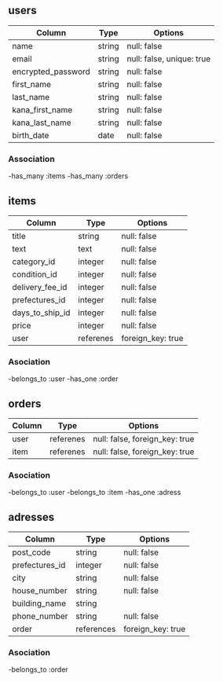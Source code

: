 ## users
|Column              |Type     |Options                   |
|--------------------|---------|--------------------------|
| name               | string  | null: false              |
| email              | string  | null: false, unique: true|
| encrypted_password  | string  | null: false              |
| first_name         | string  | null: false              |
| last_name          | string  | null: false              |
| kana_first_name    | string  | null: false              |
| kana_last_name     | string  | null: false              |
| birth_date         | date    | null: false              |

### Association
-has_many :items
-has_many :orders

## items
|Column            |Type       |Options                         |
|------------------|-----------|--------------------------------|
| title            | string    | null: false                    |
| text             | text      | null: false                    |
| category_id      | integer   | null: false                    |
| condition_id     | integer   | null: false                    |
| delivery_fee_id  | integer   | null: false                    |
| prefectures_id   | integer   | null: false                    |
| days_to_ship_id  | integer   | null: false                    |
| price            | integer   | null: false                    |
| user             | referenes | foreign_key: true              |

### Asociation
-belongs_to :user
-has_one :order

## orders
|Column  |Type       |Options                          |
|--------|-----------|---------------------------------|
| user   | referenes | null: false, foreign_key: true  |
| item   | referenes | null: false, foreign_key: true  |

### Asociation
-belongs_to :user
-belongs_to :item
-has_one :adress

## adresses
|Column          |Type        |Options            |
|----------------|------------|-------------------|
| post_code      | string     | null: false       |
| prefectures_id | integer    | null: false       |
| city           | string     | null: false       |
| house_number   | string     | null: false       |
| building_name  | string     |                   |
| phone_number   | string     | null: false       |
| order          | references | foreign_key: true |

### Asociation
-belongs_to :order
